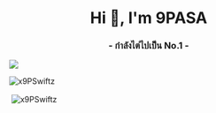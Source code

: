 <h1 align="center">Hi 👋, I'm 9PASA</h1>
<h3 align="center">- กำลังไต่ไปเป็น No.1 -</h3>


<img align="center" src="https://cdn.discordapp.com/attachments/992767456714182686/1067438567523106826/bugs-bunny-145747.jpg">

<p align="left"> <img src="https://komarev.com/ghpvc/?username=x9PSwiftz&label=Profile%20views&color=0e75b6&style=flat" alt="x9PSwiftz" /> </p>

<p>&nbsp;<img align="center" src="https://github-readme-stats.vercel.app/api?username=x9PSwiftz&show_icons=true&theme=dark&locale=en" alt="x9PSwiftz" /></p>

